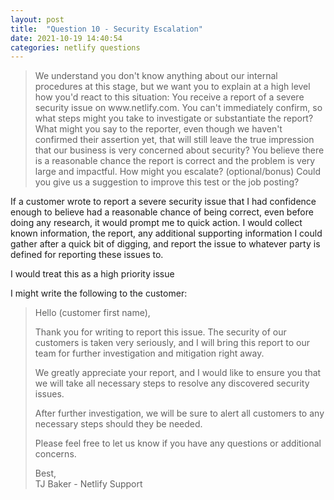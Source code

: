 ```yaml
---
layout: post
title:  "Question 10 - Security Escalation"
date: 2021-10-19 14:40:54
categories: netlify questions
---
```


<p><blockquote>We understand you don't know anything about our internal procedures at this stage, but we want you to explain at a high level how you'd react to this situation: You receive a report of a severe security issue on www.netlify.com. You can't immediately confirm, so what steps might you take to investigate or substantiate the report? What might you say to the reporter, even though we haven't confirmed their assertion yet, that will still leave the true impression that our business is very concerned about security? You believe there is a reasonable chance the report is correct and the problem is very large and impactful. How might you escalate?
(optional/bonus) Could you give us a suggestion to improve this test or the job posting?</blockquote></p>

<p>If a customer wrote to report a severe security issue that I had confidence enough to believe had a reasonable chance of being correct, even before doing any research, it would prompt me to quick action. I would collect known information, the report, any additional supporting information I could gather after a quick bit of digging, and report the issue to whatever party is defined for reporting these issues to.<p>
<p>I would treat this as a high priority issue<p>

<p>I might write the following to the customer:<p>

<blockquote><p>Hello (customer first name),<p>
<p>Thank you for writing to report this issue. The security of our customers is taken very seriously, and I will bring this report to our team for further investigation and mitigation right away.</p>
<p>We greatly appreciate your report, and I would like to ensure you that we will take all necessary steps to resolve any discovered security issues.<p>
<p>After further investigation, we will be sure to alert all customers to any necessary steps should they be needed.</p>
<p>Please feel free to let us know if you have any questions or additional concerns.</p>
<p>Best,<br>
TJ Baker - Netlify Support</p></blockquote>
